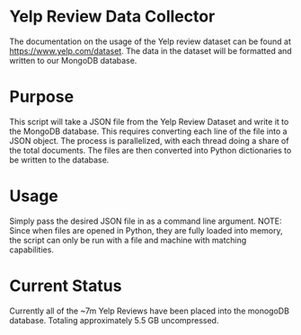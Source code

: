 # Yelp Review Data Collector
The documentation on the usage of the Yelp review dataset can be found at https://www.yelp.com/dataset. The data in the dataset will be formatted and written to our MongoDB database.
<br/>

# Purpose
This script will take a JSON file from the Yelp Review Dataset and write it to the MongoDB database. This requires converting each line of the file into a JSON object. The process is parallelized, with each thread doing a share of the total documents. The files are then converted into Python dictionaries to be written to the database.
<br/>

# Usage
Simply pass the desired JSON file in as a command line argument.
NOTE: Since when files are opened in Python, they are fully loaded into memory, the script can only be run with a file and machine with matching capabilities.

# Current Status
Currently all of the ~7m Yelp Reviews have been placed into the monogoDB database. Totaling approximately 5.5 GB uncompressed.
